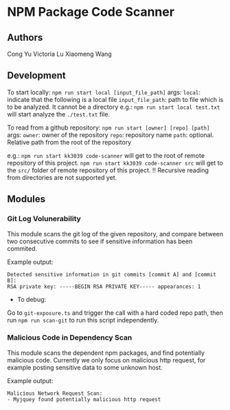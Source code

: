# NPM Package Code Scanner

## Authors

Cong Yu
Victoria Lu
Xiaomeng Wang

## Development

To start locally: `npm run start local [input_file_path]`
args:
`local`: indicate that the following is a local file
`input_file_path`: path to file which is to be analyzed. It cannot be a directory
e.g.: `npm run start local test.txt` will start analyze the `./test.txt` file.

To read from a github repository: `npm run start [owner] [repo] [path]`
args:
`owner`: owner of the repository
`repo`: repository name
`path`: optional. Relative path from the root of the repository

e.g.:
`npm run start kk3039 code-scanner` will get to the root of remote repository of this project.
`npm run start kk3039 code-scanner src` will get to the `src/` folder of remote repository of this project.
!! Recursive reading from directories are not supported yet.

## Modules

### Git Log Volunerability

This module scans the git log of the given repository, and compare between two consecutive commits to see
if sensitive information has been commited.

Example output:

```
Detected sensitive information in git commits [commit A] and [commit B]:
RSA private key: -----BEGIN RSA PRIVATE KEY----- appearances: 1
```

- To debug:

Go to `git-exposure.ts` and trigger the call with a hard coded repo path, then run `npm run scan-git` to run this script independently.


### Malicious Code in Dependency Scan

This module scans the dependent npm packages, and find potentially malicious code. Currently we only focus on malicious http request, for example posting sensitive data to some unknown host.

Example output:

```
Malicious Network Request Scan:
- Myjquey found potentially malicious http request
```





